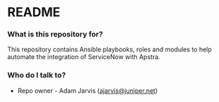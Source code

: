 # README #

### What is this repository for? ###

This repository contains Ansible playbooks, roles and modules to help automate the integration of ServiceNow with Apstra. 

### Who do I talk to? ###

* Repo owner - Adam Jarvis (ajarvis@juniper.net)